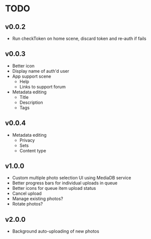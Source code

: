 # TODO

## v0.0.2

* Run checkToken on home scene, discard token and re-auth if fails

## v0.0.3

* Better icon
* Display name of auth'd user
* App support scene
    * Help
    * Links to support forum
* Metadata editing
    * Title
    * Description
    * Tags

## v0.0.4

* Metadata editing
    * Privacy
    * Sets
    * Content type

## v1.0.0

* Custom multiple photo selection UI using MediaDB service
* Better progress bars for individual uploads in queue
* Better icons for queue item upload status
* Cancel upload
* Manage existing photos?
* Rotate photos?

## v2.0.0

* Background auto-uploading of new photos
